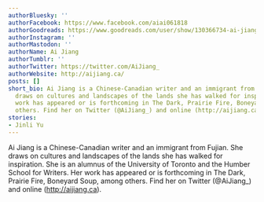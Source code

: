 ```yaml
---
authorBluesky: ''
authorFacebook: https://www.facebook.com/aiai061818
authorGoodreads: https://www.goodreads.com/user/show/130366734-ai-jiang
authorInstagram: ''
authorMastodon: ''
authorName: Ai Jiang
authorTumblr: ''
authorTwitter: https://twitter.com/AiJiang_
authorWebsite: http://aijiang.ca/
posts: []
short_bio: Ai Jiang is a Chinese-Canadian writer and an immigrant from Fujian. She
  draws on cultures and landscapes of the lands she has walked for inspiration. Her
  work has appeared or is forthcoming in The Dark, Prairie Fire, Boneyard Soup, among
  others. Find her on Twitter (@AiJiang_) and online (http://aijiang.ca).
stories:
- Jinli Yu
---
```


Ai Jiang is a Chinese-Canadian writer and an immigrant from Fujian. She draws on cultures and landscapes of the lands she has walked for inspiration. She is an alumnus of the University of Toronto and the Humber School for Writers. Her work has appeared or is forthcoming in The Dark, Prairie Fire, Boneyard Soup, among others. Find her on Twitter (@AiJiang_) and online (http://aijiang.ca).